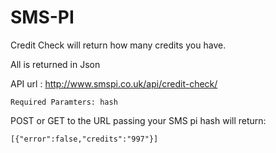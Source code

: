 SMS-PI
======

Credit Check will return how many credits you have.

All is returned in Json

API url : http://www.smspi.co.uk/api/credit-check/
```
Required Paramters: hash
```
POST or GET to the URL passing your SMS pi hash will return:

```
[{"error":false,"credits":"997"}]
```
